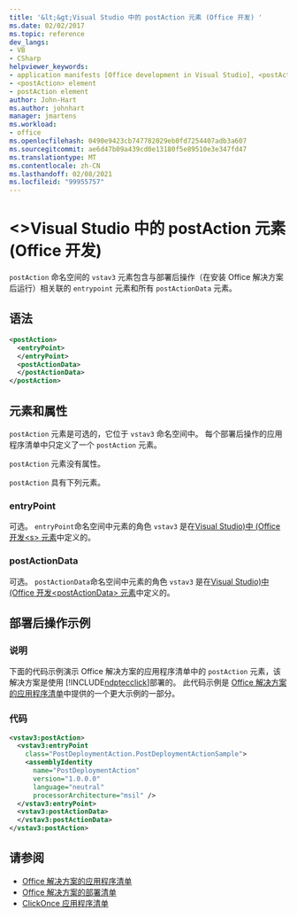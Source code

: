```yaml
---
title: '&lt;&gt;Visual Studio 中的 postAction 元素 (Office 开发) '
ms.date: 02/02/2017
ms.topic: reference
dev_langs:
- VB
- CSharp
helpviewer_keywords:
- application manifests [Office development in Visual Studio], <postAction> element
- <postAction> element
- postAction element
author: John-Hart
ms.author: johnhart
manager: jmartens
ms.workload:
- office
ms.openlocfilehash: 0490e9423cb747782029eb0fd7254407adb3a607
ms.sourcegitcommit: ae6d47b09a439cd0e13180f5e89510e3e347fd47
ms.translationtype: MT
ms.contentlocale: zh-CN
ms.lasthandoff: 02/08/2021
ms.locfileid: "99955757"
---
```

# <a name="ltpostactiongt-element-office-development-in-visual-studio"></a>&lt;&gt;Visual Studio 中的 postAction 元素 (Office 开发) 
  `postAction` 命名空间的 `vstav3` 元素包含与部署后操作（在安装 Office 解决方案后运行）相关联的 `entrypoint` 元素和所有 `postActionData` 元素。

## <a name="syntax"></a>语法

```xml
<postAction>
  <entryPoint>
  </entryPoint>
  <postActionData>
  </postActionData>
</postAction>
```

## <a name="elements-and-attributes"></a>元素和属性
 `postAction` 元素是可选的，它位于 `vstav3` 命名空间中。 每个部署后操作的应用程序清单中只定义了一个 `postAction` 元素。

 `postAction` 元素没有属性。

 `postAction` 具有下列元素。

### <a name="entrypoint"></a>entryPoint
 可选。 `entryPoint`命名空间中元素的角色 `vstav3` 是在[Visual Studio&#41;中 &#40;Office 开发&#60;s&#62; 元素](../vsto/entrypoints-element-office-development-in-visual-studio.md)中定义的。

### <a name="postactiondata"></a>postActionData
 可选。 `postActionData`命名空间中元素的角色 `vstav3` 是在[Visual Studio&#41;中 &#40;Office 开发&#60;postActionData&#62; 元素](../vsto/postactiondata-element-office-development-in-visual-studio.md)中定义的。

## <a name="post-deployment-action-example"></a>部署后操作示例

### <a name="description"></a>说明
 下面的代码示例演示 Office 解决方案的应用程序清单中的 `postAction` 元素，该解决方案是使用 [!INCLUDE[ndptecclick](../vsto/includes/ndptecclick-md.md)]部署的。 此代码示例是 [Office 解决方案的应用程序清单](../vsto/application-manifests-for-office-solutions.md)中提供的一个更大示例的一部分。

### <a name="code"></a>代码

```xml
<vstav3:postAction>
  <vstav3:entryPoint
    class="PostDeploymentAction.PostDeploymentActionSample">
    <assemblyIdentity
      name="PostDeploymentAction"
      version="1.0.0.0"
      language="neutral"
      processorArchitecture="msil" />
  </vstav3:entryPoint>
  <vstav3:postActionData>
  </vstav3:postActionData>
</vstav3:postAction>
```

## <a name="see-also"></a>请参阅

- [Office 解决方案的应用程序清单](../vsto/application-manifests-for-office-solutions.md)
- [Office 解决方案的部署清单](../vsto/deployment-manifests-for-office-solutions.md)
- [ClickOnce 应用程序清单](../deployment/clickonce-application-manifest.md)
